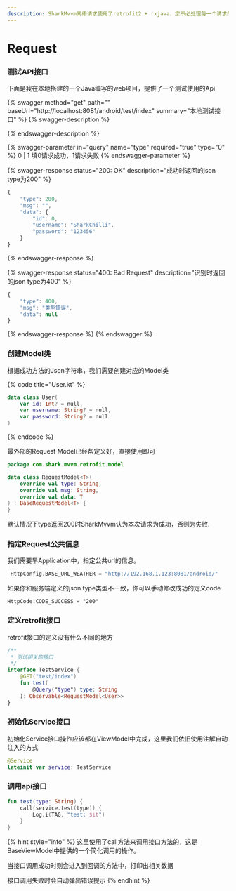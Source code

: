 ```yaml
---
description: SharkMvvm网络请求使用了retrofit2 + rxjava，您不必处理每一个请求的错误，当请求失败时会自动交给上层架构处理
---
```


# Request

### 测试API接口

下面是我在本地搭建的一个Java编写的web项目，提供了一个测试使用的Api

{% swagger method="get" path="" baseUrl="http://localhost:8081/android/test/index" summary="本地测试接口" %}
{% swagger-description %}

{% endswagger-description %}

{% swagger-parameter in="query" name="type" required="true" type="0" %}
0 | 1 填0请求成功，1请求失败
{% endswagger-parameter %}

{% swagger-response status="200: OK" description="成功时返回的json type为200" %}
```javascript
{
    "type": 200,
    "msg": "",
    "data": {
        "id": 0,
        "username": "SharkChilli",
        "password": "123456"
    }
}
```
{% endswagger-response %}

{% swagger-response status="400: Bad Request" description="识别时返回的json type为400" %}
```javascript
{
    "type": 400,
    "msg": "类型错误",
    "data": null
}
```
{% endswagger-response %}
{% endswagger %}

### 创建Model类

根据成功方法的Json字符串，我们需要创建对应的Model类

{% code title="User.kt" %}
```kotlin
data class User(
    var id: Int? = null,
    var username: String? = null,
    var password: String? = null
)
```
{% endcode %}

最外部的Request Model已经帮定义好，直接使用即可

```kotlin
package com.shark.mvvm.retrofit.model

data class RequestModel<T>(
    override val type: String,
    override val msg: String,
    override val data: T
) : BaseRequestModel<T> {
}
```

默认情况下type返回200时SharkMvvm认为本次请求为成功，否则为失败.

### 指定Request公共信息

我们需要早Application中，指定公共url的信息。

```kotlin
 HttpConfig.BASE_URL_WEATHER = "http://192.168.1.123:8081/android/"
```

如果你和服务端定义的json type类型不一致，你可以手动修改成功的定义code

```
HttpCode.CODE_SUCCESS = "200"
```

### 定义retrofit接口

retrofit接口的定义没有什么不同的地方

```kotlin
/**
 * 测试相关的接口
 */
interface TestService {
    @GET("test/index")
    fun test(
        @Query("type") type: String
    ): Observable<RequestModel<User>>
}
```

### 初始化Service接口

初始化Service接口操作应该都在ViewModel中完成，这里我们依旧使用注解自动注入的方式

```kotlin
@Service
lateinit var service: TestService
```

### 调用api接口

```kotlin
fun test(type: String) {
    call(service.test(type)) {
        Log.i(TAG, "test: $it")
    }
}
```

{% hint style="info" %}
这里使用了call方法来调用接口方法的，这是BaseViewModel中提供的一个简化调用的操作。

当接口调用成功时则会进入到回调的方法中，打印出相关数据

接口调用失败时会自动弹出错误提示
{% endhint %}
